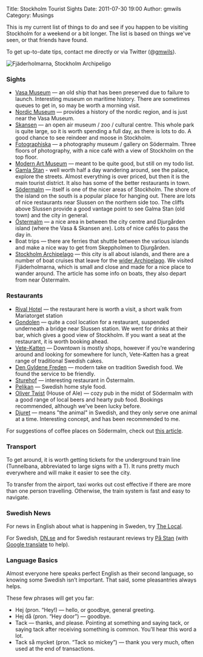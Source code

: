 Title: Stockholm Tourist Sights
Date: 2011-07-30 19:00
Author: gmwils
Category: Musings

This is my current list of things to do and see if you happen to be
visiting Stockholm for a weekend or a bit longer. The list is based on
things we've seen, or that friends have found.

To get up-to-date tips, contact me directly or via Twitter
(@[gmwils][]).

![Fjäderholmarna, Stockholm Archipeligo][]

### Sights

-   [Vasa Museum][] — an old ship that has been preserved due to failure
    to launch. Interesting museum on maritime history. There are
    sometimes queues to get in, so may be worth a morning visit.
-   [Nordic Museum][] — provides a history of the nordic region, and is
    just near the Vasa Museum.
-   [Skansen][] — an open air museum / zoo / cultural centre. This whole
    park is quite large, so it is worth spending a full day, as there is
    lots to do. A good chance to see reindeer and moose in Stockholm.
-   [Fotographiska][] — a photography museum / gallery on Södermalm.
    Three floors of photography, with a nice café with a view of
    Stockholm on the top floor.
-   [Modern Art Museum][] — meant to be quite good, but still on my todo
    list.
-   [Gamla Stan][] - well worth half a day wandering around, see the
    palace, explore the streets. Almost everything is over priced, but
    then it is the main tourist district. It also has some of the better
    restaurants in town.
-   [Södermalm][] — itself is one of the nicer areas of Stockholm. The
    shore of the island on the south is a popular place for hanging out.
    There are lots of nice restaurants near Slussen on the northern side
    too. The cliffs above Slussen provide a good vantage point to see
    Galma Stan (old town) and the city in general.
-   [Östermalm][] — a nice area in between the city centre and
    Djurgården island (where the Vasa & Skansen are). Lots of nice cafés
    to pass the day in.
-   Boat trips — there are ferries that shuttle between the various
    islands and make a nice way to get from Skeppholmen to Djurgården.
-   [Stockholm Archipelago][] — this city is all about islands, and
    there are a number of boat cruises that leave for the [wider
    Archipelago][Stockholm Archipelago]. We visited Fjäderholmarna,
    which is small and close and made for a nice place to wander around.
    The article has some info on boats, they also depart from near
    Östermalm.

### Restaurants

-   [Rival Hotel][] — the restaurant here is worth a visit, a short walk
    from Mariatorget station
-   [Gondolen][] — quite a cool location for a restaurant, suspended
    underneath a bridge near Slussen station. We went for drinks at
    their bar, which gives a good view of Stockholm. If you want a seat
    at the restaurant, it is worth booking ahead.
-   [Vete-Katten][] — Downtown is mostly shops, however if you’re
    wandering around and looking for somewhere for lunch, Vete-Katten
    has a great range of traditional Swedish cakes.
-   [Den Gyldene Freden][] — modern take on tradition Swedish food. We
    found the service to be friendly.
-   [Sturehof][] — interesting restaurant in Östermalm.
-   [Pelikan][] — Swedish home style food.
-   [Oliver Twist][] (House of Ale) — cozy pub in the midst of Södermalm
    with a good range of local beers and hearty pub food. Bookings
    recommended, although we've been lucky before.
-   [Djuret][] — means "the animal" in Swedish, and they only serve one
    animal at a time. Interesting concept, and has been recommended to
    me.

For suggestions of coffee places on Södermalm, check out [this
article][].

### Transport

To get around, it is worth getting tickets for the underground train
line (Tunnelbana, abbreviated to large signs with a T). It runs pretty
much everywhere and will make it easier to see the city.

To transfer from the airport, taxi works out cost effective if there are
more than one person travelling. Otherwise, the train system is fast and
easy to navigate.

### Swedish News

For news in English about what is happening in Sweden, try [The
Local][].

For Swedish, [DN.se][] and for Swedish restaurant reviews try [På
Stan][] (with [Google translate][] to help).

### Language Basics

Almost everyone here speaks perfect English as their second language, so
knowing some Swedish isn’t important. That said, some pleasantries
always helps.

These few phrases will get you far:

-   Hej (pron. “Hey!) — hello, or goodbye, general greeting.
-   Hej då (pron. “Hey door”) — goodbye.
-   Tack — thanks, and please. Pointing at something and saying tack, or
    saying tack after receiving something is common. You’ll hear this
    word a lot.
-   Tack så mycket (pron. “Tack so mickey”) — thank you very much, often
    used at the end of transactions.

  [gmwils]: http://twitter.com/gmwils
  [Fjäderholmarna, Stockholm Archipeligo]: http://farm7.static.flickr.com/6026/5987241892_973d037135.jpg
    "Fjäderholmarna, Stockholm Archipeligo"
  [Vasa Museum]: http://vasamuseet.se/en/
  [Nordic Museum]: http://en.wikipedia.org/wiki/Nordic_Museum
  [Skansen]: http://www.skansen.se/en/
  [Fotographiska]: http://en.fotografiska.eu/
  [Modern Art Museum]: http://www.modernamuseet.se/en/Stockholm/
  [Gamla Stan]: http://en.wikipedia.org/wiki/Gamla_stan
  [Södermalm]: http://en.wikipedia.org/wiki/Södermalm
  [Östermalm]: http://en.wikipedia.org/wiki/Östermalm
  [Stockholm Archipelago]: http://www.thelocal.se/34460/20110620/
  [Rival Hotel]: http://www.rival.se/bistro_bar_cafe/en/default.aspx
  [Gondolen]: http://www.thelocal.se/restaurants/18109/
  [Vete-Katten]: http://www.vetekatten.se/
  [Den Gyldene Freden]: http://www.gyldenefreden.se/dgf_eng/noflash/index_eng_noflash.html
  [Sturehof]: http://www.sturehof.com/homeeng
  [Pelikan]: http://www.pelikan.se/sidor/eng_history.htm
  [Oliver Twist]: http://olivertwist.se/
  [Djuret]: http://www.djuret.se/index.php?lang=eng
  [this article]: http://www.thelocal.se/35032/20110719/
  [The Local]: http://www.thelocal.se/
  [DN.se]: http://www.dn.se/
  [På Stan]: http://www.pastan.nu/?ref=dntab
  [Google translate]: http://translate.google.com/#sv|en|
